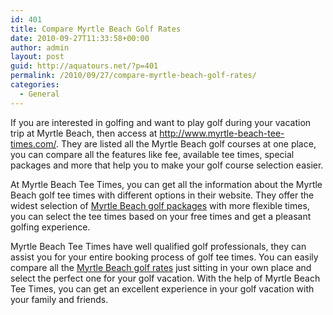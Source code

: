 ```yaml
---
id: 401
title: Compare Myrtle Beach Golf Rates
date: 2010-09-27T11:33:58+00:00
author: admin
layout: post
guid: http://aquatours.net/?p=401
permalink: /2010/09/27/compare-myrtle-beach-golf-rates/
categories:
  - General
---
```

If you are interested in golfing and want to play golf during your vacation trip at Myrtle Beach, then access at <http://www.myrtle-beach-tee-times.com/>. They are listed all the Myrtle Beach golf courses at one place, you can compare all the features like fee, available tee times, special packages and more that help you to make your golf course selection easier.

At Myrtle Beach Tee Times, you can get all the information about the Myrtle Beach golf tee times with different options in their website. They offer the widest selection of [Myrtle Beach golf packages](http://www.myrtle-beach-tee-times.com/index.php/blog/golf-packages/golf-special/) with more flexible times, you can select the tee times based on your free times and get a pleasant golfing experience.

Myrtle Beach Tee Times have well qualified golf professionals, they can assist you for your entire booking process of golf tee times. You can easily compare all the [Myrtle Beach golf rates](http://www.myrtle-beach-tee-times.com/index.php/myrtle-beach-golf-rates) just sitting in your own place and select the perfect one for your golf vacation. With the help of Myrtle Beach Tee Times, you can get an excellent experience in your golf vacation with your family and friends.